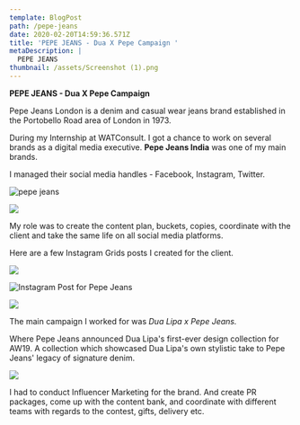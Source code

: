 ```yaml
---
template: BlogPost
path: /pepe-jeans
date: 2020-02-20T14:59:36.571Z
title: 'PEPE JEANS - Dua X Pepe Campaign '
metaDescription: |
  PEPE JEANS
thumbnail: /assets/Screenshot (1).png
---
```

<!--StartFragment-->

**PEPE JEANS - Dua X Pepe Campaign** 

Pepe Jeans London is a denim and casual wear jeans brand established in the Portobello Road area of London in 1973.

<!--EndFragment-->

<!--StartFragment-->

During my Internship at WATConsult. I got a chance to work on several brands as a digital media executive. **Pepe Jeans India** was one of my main brands.

I managed their social media handles - Facebook, Instagram, Twitter.

![pepe jeans](/assets/dc07e3_ff372daaf8c24faeb2eb95602c2da001_mv2.webp)

![](/assets/dc07e3_20ad5bac49dd48e2aac135eb178e7b36_mv2.webp)

<!--EndFragment-->

<!--StartFragment-->

My role was to create the content plan, buckets, copies, coordinate with the client and take the same life on all social media platforms.

Here are a few Instagram Grids posts I created for the client.

![](/assets/FB0F7524-C7DB-46B7-9281-40996DDD99A4.jpeg)

![](/assets/B52A0EB1-1A3C-49DA-90B1-999B6CCA8A38.jpeg "Instagram Post for Pepe Jeans")

![](/assets/8BE2E32A-93C7-433D-B1CE-E2480A0876A4.jpeg)

<!--EndFragment-->

<!--StartFragment-->

The main campaign I worked for was *Dua Lipa x Pepe Jeans.*

Where Pepe Jeans announced Dua Lipa's first-ever design collection for AW19. A collection which showcased Dua Lipa's own stylistic take to Pepe Jeans' legacy of signature denim.

![](/assets/1122DBB4-1154-4CF6-8B05-EE7946A2A6CB.jpeg)

I had to conduct Influencer Marketing for the brand. And create PR packages, come up with the content bank, and coordinate with different teams with regards to the contest, gifts, delivery etc.

<!--EndFragment-->
